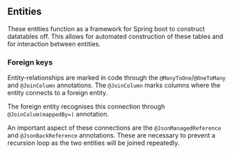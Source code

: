 ## Entities
These entities function as a framework for Spring boot to construct datatables off. 
This allows for automated construction of these tables and for interaction between entities.

### Foreign keys
Entity-relationships are marked in code through the ```@ManyToOne```/```@OneToMany``` and ```@JoinColumn``` annotations.
The ```@JoinColumn``` marks columns where the entity connects to a foreign entity.

The foreign entity recognises this connection through ```@JoinColum(mappedBy=)``` annotation.

An important aspect of these connections are the ```@JsonManagedReference``` and ```@JsonBackReference``` annotations. 
These are necessary to prevent a recursion loop as the two entities will be joined repeatedly.

